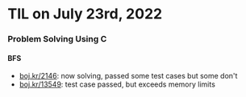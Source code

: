 # **TIL on July 23rd, 2022**
### Problem Solving Using C
#### BFS
- [boj.kr/2146](../../../Problem%20Solving/boj/Breadth%20first%20search/2146-07-22-2022.cpp): now solving, passed some test cases but some don't
- [boj.kr/13549](../../../Problem%20Solving/boj/Breadth%20first%20search/13549-07-23-2022.cpp): test case passed, but exceeds memory limits